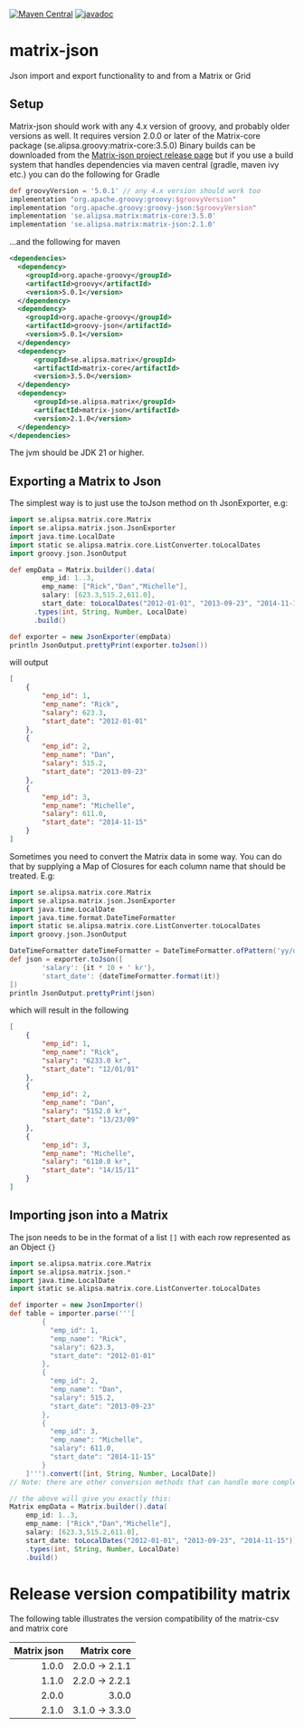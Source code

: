 [![Maven Central](https://maven-badges.herokuapp.com/maven-central/se.alipsa.matrix/matrix-json/badge.svg)](https://maven-badges.herokuapp.com/maven-central/se.alipsa.matrix/matrix-json)
[![javadoc](https://javadoc.io/badge2/se.alipsa.matrix/matrix-json/javadoc.svg)](https://javadoc.io/doc/se.alipsa.matrix/matrix-json)
# matrix-json
Json import and export functionality to and from a Matrix or Grid

## Setup
Matrix-json should work with any 4.x version of groovy, and probably older versions as well. 
It requires version 2.0.0 or later of the Matrix-core package (se.alipsa.groovy:matrix-core:3.5.0)
Binary builds can be downloaded
from the [Matrix-json project release page](https://github.com/Alipsa/matrix-json/releases) but if you use a build system that
handles dependencies via maven central (gradle, maven ivy etc.) you can do the following for Gradle
```groovy
def groovyVersion = '5.0.1' // any 4.x version should work too
implementation "org.apache.groovy:groovy:$groovyVersion"
implementation "org.apache.groovy:groovy-json:$groovyVersion"
implementation 'se.alipsa.matrix:matrix-core:3.5.0'
implementation 'se.alipsa.matrix:matrix-json:2.1.0'
```
...and the following for maven
```xml
<dependencies>
  <dependency>
    <groupId>org.apache-groovy</groupId>
    <artifactId>groovy</artifactId>
    <version>5.0.1</version>
  </dependency>
  <dependency>
    <groupId>org.apache-groovy</groupId>
    <artifactId>groovy-json</artifactId>
    <version>5.0.1</version>
  </dependency>
  <dependency>
      <groupId>se.alipsa.matrix</groupId>
      <artifactId>matrix-core</artifactId>
      <version>3.5.0</version>
  </dependency>  
  <dependency>
      <groupId>se.alipsa.matrix</groupId>
      <artifactId>matrix-json</artifactId>
      <version>2.1.0</version>
  </dependency>
</dependencies>
```

The jvm should be JDK 21 or higher.

## Exporting a Matrix to Json

The simplest way is to just use the toJson method on th JsonExporter, e.g:

```groovy
import se.alipsa.matrix.core.Matrix
import se.alipsa.matrix.json.JsonExporter
import java.time.LocalDate
import static se.alipsa.matrix.core.ListConverter.toLocalDates
import groovy.json.JsonOutput

def empData = Matrix.builder().data(
        emp_id: 1..3,
        emp_name: ["Rick","Dan","Michelle"],
        salary: [623.3,515.2,611.0],
        start_date: toLocalDates("2012-01-01", "2013-09-23", "2014-11-15"))
      .types(int, String, Number, LocalDate)
      .build()

def exporter = new JsonExporter(empData)
println JsonOutput.prettyPrint(exporter.toJson())
```
will output
```json
[
    {
        "emp_id": 1,
        "emp_name": "Rick",
        "salary": 623.3,
        "start_date": "2012-01-01"
    },
    {
        "emp_id": 2,
        "emp_name": "Dan",
        "salary": 515.2,
        "start_date": "2013-09-23"
    },
    {
        "emp_id": 3,
        "emp_name": "Michelle",
        "salary": 611.0,
        "start_date": "2014-11-15"
    }
]
```

Sometimes you need to convert the Matrix data in some way. You can do that by supplying a Map of 
Closures for each column name that should be treated. E.g:

```groovy
import se.alipsa.matrix.core.Matrix
import se.alipsa.matrix.json.JsonExporter
import java.time.LocalDate
import java.time.format.DateTimeFormatter
import static se.alipsa.matrix.core.ListConverter.toLocalDates
import groovy.json.JsonOutput

DateTimeFormatter dateTimeFormatter = DateTimeFormatter.ofPattern('yy/dd/MM')
def json = exporter.toJson([
        'salary': {it * 10 + ' kr'}, 
        'start_date': {dateTimeFormatter.format(it)}
])
println JsonOutput.prettyPrint(json)
```

which will result in the following
```json
[
    {
        "emp_id": 1,
        "emp_name": "Rick",
        "salary": "6233.0 kr",
        "start_date": "12/01/01"
    },
    {
        "emp_id": 2,
        "emp_name": "Dan",
        "salary": "5152.0 kr",
        "start_date": "13/23/09"
    },
    {
        "emp_id": 3,
        "emp_name": "Michelle",
        "salary": "6110.0 kr",
        "start_date": "14/15/11"
    }
]
```

## Importing json into a Matrix

The json needs to be in the format of a list `[]` with each row represented as an Object `{}`

```groovy
import se.alipsa.matrix.core.Matrix
import se.alipsa.matrix.json.*
import java.time.LocalDate
import static se.alipsa.matrix.core.ListConverter.toLocalDates

def importer = new JsonImporter()
def table = importer.parse('''[
        {
          "emp_id": 1,
          "emp_name": "Rick",
          "salary": 623.3,
          "start_date": "2012-01-01"
        },
        {
          "emp_id": 2,
          "emp_name": "Dan",
          "salary": 515.2,
          "start_date": "2013-09-23"
        },
        {
          "emp_id": 3,
          "emp_name": "Michelle",
          "salary": 611.0,
          "start_date": "2014-11-15"
        }
    ]''').convert([int, String, Number, LocalDate])
// Note: there are other conversion methods that can handle more complex scenarios

// the above will give you exactly this:
Matrix empData = Matrix.builder().data(
    emp_id: 1..3,
    emp_name: ["Rick","Dan","Michelle"],
    salary: [623.3,515.2,611.0],
    start_date: toLocalDates("2012-01-01", "2013-09-23", "2014-11-15"))
    .types(int, String, Number, LocalDate)
    .build()
```

# Release version compatibility matrix
The following table illustrates the version compatibility of the matrix-csv and matrix core

| Matrix json |    Matrix core | 
|------------:|---------------:|
|       1.0.0 | 2.0.0 -> 2.1.1 |
|       1.1.0 | 2.2.0 -> 2.2.1 |
|       2.0.0 |          3.0.0 |
|       2.1.0 | 3.1.0 -> 3.3.0 |